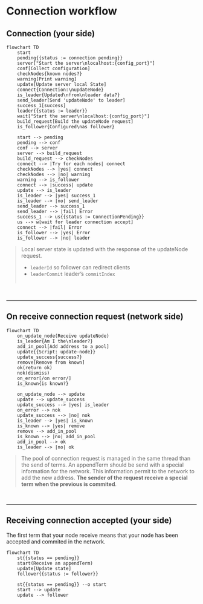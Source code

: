 # Connection workflow


## Connection (your side)

```mermaid
flowchart TD
    start
    pending{{status := connection pending}}
    server["Start the server\nlocalhost:{config_port}"]
    conf[Collect configuration]
    checkNodes{known nodes?}
    warning[Print warning]
    update[Update server local State]
    connect{Connection:\nupdateNode}
    is_leader{Updated\nfrom\nleader data?}
    send_leader[Send 'updateNode' to leader]
    success_1[success]
    leader{{status := leader}}
    wait["Start the server\nlocalhost:{config_port}"]
    build_request[Build the updateNode request]
    is_follower{Configured\nas follower}

    start --> pending
    pending --> conf
    conf --> server
    server --> build_request
    build_request --> checkNodes
    connect --> |Try for each nodes| connect
    checkNodes --> |yes| connect
    checkNodes --> |no| warning
    warning --> is_follower
    connect --> |success| update
    update --> is_leader
    is_leader --> |yes| success_1
    is_leader --> |no| send_leader
    send_leader --> success_1
    send_leader --> |fail| Error
    success_1 --> us{{status := ConnectionPending}}
    us --> w[wait for leader connection accept]
    connect --> |fail| Error
    is_follower --> |yes| Error
    is_follower --> |no| leader
```

> Local server state is updated with the response of the updateNode request.
> - `leaderId` so follower can redirect clients
> - `leaderCommit` leader’s `commitIndex`
</br></br>

</br>

---

## On receive connection request (network side)
```mermaid
flowchart TD
    on_update_node(Receive updateNode)
    is_leader{Am I the\nleader?}
    add_in_pool[Add address to a pool]
    update{{Script: update-node}}
    update_success{success?}
    remove[Remove from known]
    ok(return ok)
    nok(dismiss)
    on_error[/on error/]
    is_known{is known?}

    on_update_node --> update
    update --> update_success
    update_success --> |yes| is_leader
    on_error --> nok
    update_success --> |no| nok
    is_leader --> |yes| is_known
    is_known --> |yes| remove
    remove --> add_in_pool
    is_known --> |no| add_in_pool
    add_in_pool --> ok
    is_leader --> |no| ok
```

> The pool of connection request is managed in the same thread than the send of terms. An appendTerm should be send with a special information for the network. This information permit to the network to add the new address. **The sender of the request receive a special term when the previous is commited**.

</br>

---

## Receiving connection accepted (your side)

The first term that your node receive means that your node has been accepted and commited in the network.

```mermaid
flowchart TD
    st{{status == pending}}
    start(Receive an appendTerm)
    update[Update state]
    follower{{status := follower}}
    
    st{{status == pending}} --o start
    start --> update
    update --> follower
```
